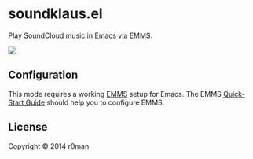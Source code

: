 # soundklaus.el

Play [SoundCloud](https://soundcloud.com) music in [Emacs](http://www.gnu.org/software/emacs/) via [EMMS](http://www.gnu.org/software/emms).

![](http://imgs.xkcd.com/comics/techno.png)

## Configuration

This mode requires a working [EMMS](http://www.gnu.org/software/emms) setup for Emacs. The EMMS [Quick-Start Guide](http://www.gnu.org/software/emms/quickstart.html) should help you to configure EMMS.

## License

Copyright © 2014 r0man
